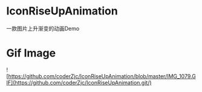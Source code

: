 # IconRiseUpAnimation
一款图片上升渐变的动画Demo

# Gif Image
![https://github.com/coderZjc/IconRiseUpAnimation/blob/master/IMG_1079.GIF](https://github.com/coderZjc/IconRiseUpAnimation.git/)   

